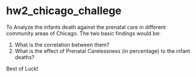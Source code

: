 # hw2_chicago_challege
To Analyze the infants death against the prenatal care in different community areas of Chicago. The two basic findings would be: 
1. What is the correlation between them?
2. What is the effect of Prenatal Carelessness (in percentage) to the infant deaths?
 
Best of Luck!

